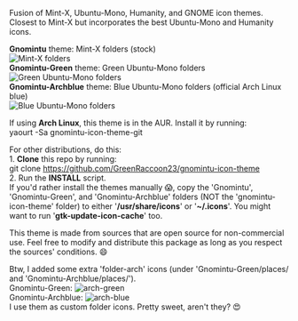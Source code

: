 Fusion of Mint-X, Ubuntu-Mono, Humanity, and GNOME icon themes. Closest to Mint-X but incorporates the best Ubuntu-Mono and Humanity icons.

**Gnomintu** theme: Mint-X folders (stock)  
![Mint-X folders](https://github.com/GreenRaccoon23/gnomintu-icon-theme/blob/master/Gnomintu/places/64/folder-home.png)  
**Gnomintu-Green** theme: Green Ubuntu-Mono folders  
![Green Ubuntu-Mono folders](https://github.com/GreenRaccoon23/gnomintu-icon-theme/blob/master/Gnomintu-Green/places/64/folder-home.png)  
**Gnomintu-Archblue** theme: Blue Ubuntu-Mono folders (official Arch Linux blue)  
![Blue Ubuntu-Mono folders](https://github.com/GreenRaccoon23/gnomintu-icon-theme/blob/master/Gnomintu-Archblue/places/64/folder-home.png)  

If using **Arch Linux**, this theme is in the AUR. Install it by running:  
yaourt -Sa gnomintu-icon-theme-git

For other distributions, do this:  
	1. **Clone** this repo by running:  
		git clone https://github.com/GreenRaccoon23/gnomintu-icon-theme  
	2. Run the **INSTALL** script.  
		If you'd rather install the themes manually :scream:, copy the 'Gnomintu', 'Gnomintu-Green', and 'Gnomintu-Archblue' folders (NOT the 'gnomintu-icon-theme' folder) to either '**/usr/share/icons**' or '**~/.icons**'. You might want to run '**gtk-update-icon-cache**' too.  

This theme is made from sources that are open source for non-commercial use. Feel free to modify and distribute this package as long as you respect the sources' conditions. :smile:

Btw, I added some extra 'folder-arch' icons (under 'Gnomintu-Green/places/ and 'Gnomintu-Archblue/places/').  
Gnomintu-Green: ![arch-green](https://github.com/GreenRaccoon23/gnomintu-icon-theme/blob/master/Gnomintu-Green/places/64/folder-arch.png)  
Gnomintu-Archblue: ![arch-blue](https://github.com/GreenRaccoon23/gnomintu-icon-theme/blob/master/Gnomintu-Archblue/places/64/folder-arch.png)  
I use them as custom folder icons. Pretty sweet, aren't they? :heart_eyes: